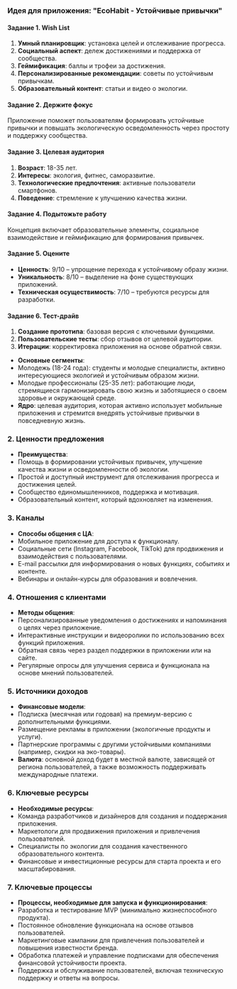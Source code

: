 ### Идея для приложения: "EcoHabit - Устойчивые привычки"

#### Задание 1. Wish List
1. **Умный планировщик**: установка целей и отслеживание прогресса.
2. **Социальный аспект**: дележ достижениями и поддержка от сообщества.
3. **Геймификация**: баллы и трофеи за достижения.
4. **Персонализированные рекомендации**: советы по устойчивым привычкам.
5. **Образовательный контент**: статьи и видео о экологии.

#### Задание 2. Держите фокус
Приложение поможет пользователям формировать устойчивые привычки и повышать экологическую осведомленность через простоту и поддержку сообщества.

#### Задание 3. Целевая аудитория
1. **Возраст**: 18-35 лет.
2. **Интересы**: экология, фитнес, саморазвитие.
3. **Технологические предпочтения**: активные пользователи смартфонов.
4. **Поведение**: стремление к улучшению качества жизни.

#### Задание 4. Подытожьте работу
Концепция включает образовательные элементы, социальное взаимодействие и геймификацию для формирования привычек.

#### Задание 5. Оцените
- **Ценность**: 9/10 – упрощение перехода к устойчивому образу жизни.
- **Уникальность**: 8/10 – выделение на фоне существующих приложений.
- **Техническая осуществимость**: 7/10 – требуются ресурсы для разработки.

#### Задание 6. Тест-драйв
1. **Создание прототипа**: базовая версия с ключевыми функциями.
2. **Пользовательские тесты**: сбор отзывов от целевой аудитории.
3. **Итерации**: корректировка приложения на основе обратной связи.

- **Основные сегменты**:
- Молодежь (18-24 года): студенты и молодые специалисты, активно интересующиеся экологией и устойчивым образом жизни.
- Молодые профессионалы (25-35 лет): работающие люди, стремящиеся гармонизировать свою жизнь и заботящиеся о своем здоровье и окружающей среде.
- **Ядро**: целевая аудитория, которая активно использует мобильные приложения и стремится внедрять устойчивые привычки в повседневную жизнь.

### 2. Ценности предложения
- **Преимущества**:
- Помощь в формировании устойчивых привычек, улучшение качества жизни и осведомленности об экологии.
- Простой и доступный инструмент для отслеживания прогресса и достижения целей.
- Сообщество единомышленников, поддержка и мотивация.
- Образовательный контент, который вдохновляет на изменения.

### 3. Каналы
- **Способы общения с ЦА**:
- Мобильное приложение для доступа к функционалу.
- Социальные сети (Instagram, Facebook, TikTok) для продвижения и взаимодействия с пользователями.
- E-mail рассылки для информирования о новых функциях, событиях и контенте.
- Вебинары и онлайн-курсы для образования и вовлечения.

### 4. Отношения с клиентами
- **Методы общения**:
- Персонализированные уведомления о достижениях и напоминания о целях через приложение.
- Интерактивные инструкции и видеоролики по использованию всех функций приложения.
- Обратная связь через раздел поддержки в приложении или на сайте.
- Регулярные опросы для улучшения сервиса и функционала на основе мнений пользователей.

### 5. Источники доходов
- **Финансовые модели**:
- Подписка (месячная или годовая) на премиум-версию с дополнительными функциями.
- Размещение рекламы в приложении (экологичные продукты и услуги).
- Партнерские программы с другими устойчивыми компаниями (например, скидки на эко-товары).
- **Валюта**: основной доход будет в местной валюте, зависящей от региона пользователей, а также возможность поддерживать международные платежи.

### 6. Ключевые ресурсы
- **Необходимые ресурсы**:
- Команда разработчиков и дизайнеров для создания и поддержания приложения.
- Маркетологи для продвижения приложения и привлечения пользователей.
- Специалисты по экологии для создания качественного образовательного контента.
- Финансовые и инвестиционные ресурсы для старта проекта и его масштабирования.

### 7. Ключевые процессы
- **Процессы, необходимые для запуска и функционирования**:
- Разработка и тестирование MVP (минимально жизнеспособного продукта).
- Постоянное обновление функционала на основе отзывов пользователей.
- Маркетинговые кампании для привлечения пользователей и повышения известности бренда.
- Обработка платежей и управление подписками для обеспечения финансовой устойчивости проекта.
- Поддержка и обслуживание пользователей, включая техническую поддержку и ответы на вопросы.

